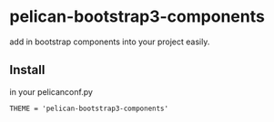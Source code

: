 # pelican-bootstrap3-components

add in bootstrap components into your project easily.

## Install

in your pelicanconf.py

    THEME = 'pelican-bootstrap3-components'
